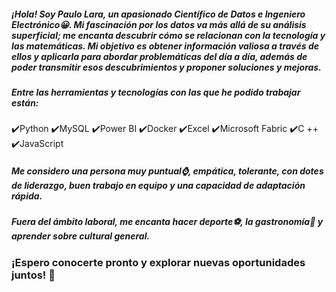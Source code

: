 ##### ¡Hola! Soy Paulo Lara, un apasionado Científico de Datos e Ingeniero Electrónico😀. Mi fascinación por los datos va más allá de su análisis superficial; me encanta descubrir cómo se relacionan con la tecnología y las matemáticas. Mi objetivo es obtener información valiosa a través de ellos y aplicarla para abordar problemáticas del día a día, además de poder transmitir esos descubrimientos y proponer soluciones y mejoras.

##### Entre las herramientas y tecnologías con las que he podido trabajar están:

✔️Python  ✔️MySQL                ✔️Power BI ✔️Docker
✔️Excel     ✔️Microsoft Fabric  ✔️C ++      ✔️JavaScript

##### Me considero una persona muy puntual⌚, empática, tolerante, con dotes de liderazgo, buen trabajo en equipo y una capacidad de adaptación rápida.

##### Fuera del ámbito laboral, me encanta hacer deporte⚽, la gastronomía🍝 y aprender sobre cultural general.

### ¡Espero conocerte pronto y explorar nuevas oportunidades juntos! 🚀
